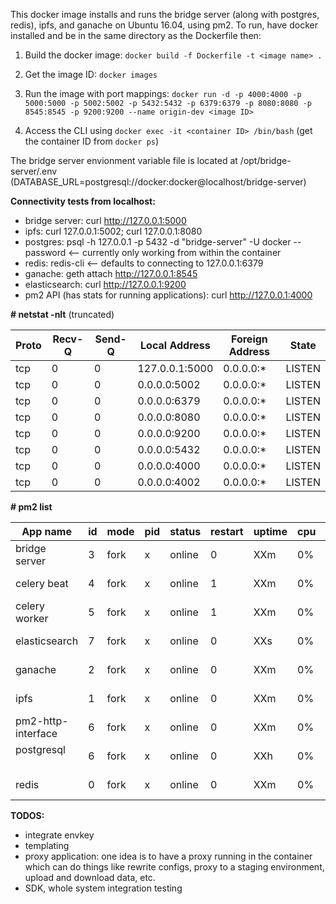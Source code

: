 This docker image installs and runs the bridge server (along with postgres, redis), ipfs, and ganache on Ubuntu 16.04, using pm2. To run, have docker installed and be in the same directory as the Dockerfile then:

1. Build the docker image:
`docker build -f Dockerfile -t <image name> .`

2. Get the image ID:
`docker images`

3. Run the image with port mappings:
`docker run -d -p 4000:4000 -p 5000:5000 -p 5002:5002 -p 5432:5432 -p 6379:6379 -p 8080:8080 -p 8545:8545 -p 9200:9200 --name origin-dev <image ID>`

4. Access the CLI using `docker exec -it <container ID> /bin/bash` (get the container ID from `docker ps`)

The bridge server envionment variable file is located at /opt/bridge-server/.env (DATABASE_URL=postgresql://docker:docker@localhost/bridge-server)

**Connectivity tests from localhost:**
- bridge server: curl http://127.0.0.1:5000
- ipfs: curl 127.0.0.1:5002; curl 127.0.0.1:8080
- postgres:  psql -h 127.0.0.1 -p 5432 -d "bridge-server" -U docker --password <-- currently only working from within the container
- redis: redis-cli <-- defaults to connecting to 127.0.0.1:6379
- ganache: geth attach http://127.0.0.1:8545
- elasticsearch: curl http://127.0.0.1:9200
- pm2 API (has stats for running applications): curl http://127.0.0.1:4000

**\# netstat -nlt** (truncated)

|Proto  | Recv-Q |Send-Q |Local Address     |      Foreign Address      |   State      |
| ----- | ------ | ----- | ---------------- | ------------------------- | ------------ |
|tcp    |    0   |   0   | 127.0.0.1:5000   |       0.0.0.0:*           |    LISTEN    |
|tcp    |    0   |   0   | 0.0.0.0:5002     |       0.0.0.0:*           |    LISTEN    |
|tcp    |    0   |   0   | 0.0.0.0:6379     |       0.0.0.0:*           |    LISTEN    |
|tcp    |    0   |   0   | 0.0.0.0:8080     |       0.0.0.0:*           |    LISTEN    |
|tcp    |    0   |   0   | 0.0.0.0:9200     |       0.0.0.0:*           |    LISTEN    |
|tcp    |    0   |   0   | 0.0.0.0:5432     |       0.0.0.0:*           |    LISTEN    |
|tcp    |    0   |   0   | 0.0.0.0:4000     |       0.0.0.0:*           |    LISTEN    |
|tcp    |    0   |   0   | 0.0.0.0:4002     |       0.0.0.0:*           |    LISTEN    |

**\# pm2 list**

| App name           | id | mode | pid  | status | restart | uptime | cpu | mem        | user | watching |
| ------------------ | -- | ----- | ---- | ------ | ------- | ------ | ---- | ---------- | ---- | -------- |
| bridge server      | 3  | fork | x    | online | 0       | XXm    | 0%  | 64.8 MB    | root | disabled |
| celery beat        | 4  | fork | x    | online | 1       | XXm    | 0%  | 70.8 MB    | root | disabled |
| celery worker      | 5  | fork | x    | online | 1       | XXm    | 0%  | 70.8 MB    | root | disabled |
| elasticsearch      | 7  | fork | x    | online | 0       | XXs    | 0%  | 3.0 MB     | root | disabled |
| ganache            | 2  | fork | x    | online | 0       | XXm    | 0%  | 100.6 MB   | root | disabled |
| ipfs               | 1  | fork | x    | online | 0       | XXm    | 0%  | 98.9 MB    | root | disabled |
| pm2-http-interface | 6  | fork | x    | online | 0       | XXm    | 0%  | 45.0 MB    | root | disabled |
| postgresql         | 6  | fork | x    | online | 0       | XXh    | 0%  | 3.2 MB     | root | disabled | 
| redis              | 0  | fork | x    | online | 0       | XXm    | 0%  | 3.6 MB     | root | disabled |


**TODOS:**
- integrate envkey
- templating
- proxy application: one idea is to have a proxy running in the container which can do things like rewrite configs, proxy to a staging environment, upload and download data, etc.
- SDK, whole system integration testing
